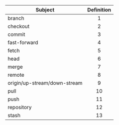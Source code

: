 | Subject        | Definition   |
| ------------- |:-------------:|
| branch        | 1 |
| checkout      | 2      |
| commit        | 3      |
| fast-forward  | 4 |
| fetch     | 5      |
| head | 6      |
| merge    | 7 |
| remote     | 8      |
| origin/up-stream/down-stream | 9 |
| pull      | 10 |
| push     | 11      |
| repository | 12      |
| stash      | 13 |

    
    
   
    
    
    
    
    
    
    
    
    
    
